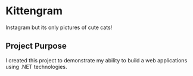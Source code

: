 # Kittengram
Instagram but its only pictures of cute cats!

## Project Purpose
I created this project to demonstrate my ability to build a web applications using .NET technologies.

